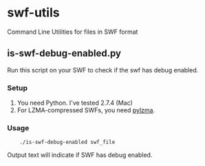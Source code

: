 swf-utils
=========

Command Line Utilities for files in SWF format


## is-swf-debug-enabled.py

Run this script on your SWF to check if the swf has debug enabled.

### Setup

1. You need Python. I've tested 2.7.4 (Mac)
1. For LZMA-compressed SWFs, you need [pylzma](http://www.joachim-bauch.de/projects/pylzma/).

### Usage

        ./is-swf-debug-enabled swf_file

Output text will indicate if SWF has debug enabled.